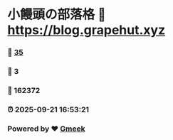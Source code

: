 # 小饅頭の部落格 :link: https://blog.grapehut.xyz 
### :page_facing_up: [35](https://blog.grapehut.xyz/tag.html) 
### :speech_balloon: 3 
### :hibiscus: 162372 
### :alarm_clock: 2025-09-21 16:53:21 
### Powered by :heart: [Gmeek](https://github.com/Meekdai/Gmeek)
